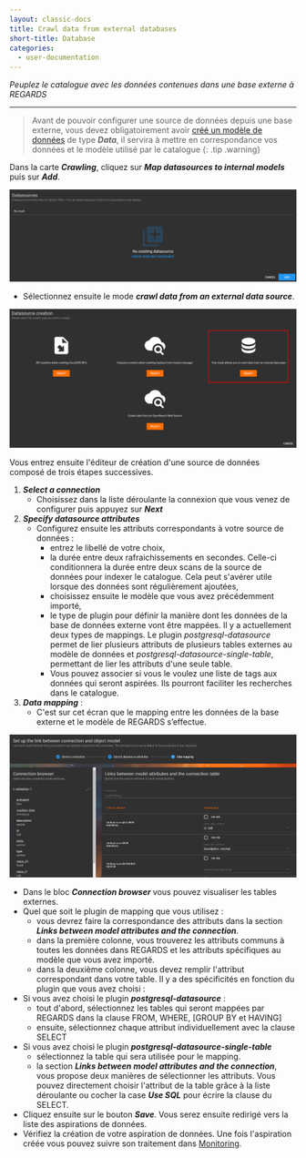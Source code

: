 ```yaml
---
layout: classic-docs
title: Crawl data from external databases
short-title: Database
categories:
  - user-documentation
---
```


<i>Peuplez le catalogue avec les données contenues dans une base externe à REGARDS</i>

*****************
 
> Avant de pouvoir configurer une source de données depuis une base externe, vous devez obligatoirement avoir [créé un modèle de données](/user-documentation/3-data-organization/models/) de type ***Data***, il servira à mettre en correspondance vos données et le modèle utilisé par le catalogue 
{: .tip .warning}


Dans la carte ***Crawling***, cliquez sur ***Map datasources to internal models*** puis sur ***Add***.

<div align="center">
  <img src="/assets/images/user-documentation/5-crawler/crawler-add-datasource.png" alt="add datasource" width="800"> 
</div>

- Sélectionnez ensuite le mode ***crawl data from an external data source***. 

<div align="center">
  <img src="/assets/images/user-documentation/5-crawler/crawler-add-datasource-database.png" alt="database" width="800"> 
</div>

Vous entrez ensuite l'éditeur de création d'une source de données composé de trois étapes successives.

1. ***Select a connection***
   - Choisissez dans la liste déroulante la connexion que vous venez de configurer puis appuyez 
sur ***Next***
2. ***Specify datasource attributes***
   - Configurez ensuite les attributs correspondants à votre source de données :
     - entrez le libellé de votre choix,
     - la durée entre deux rafraichissements en secondes. Celle-ci conditionnera la durée entre deux scans de la source de données pour indexer le catalogue. Cela peut s'avérer utile lorsque des données sont régulièrement ajoutées,
     - choisissez ensuite le modèle que vous avez précédemment importé,
     - le type de plugin pour définir la manière dont les données de la base de données externe vont être mappées. Il y a actuellement deux types de mappings. Le plugin *postgresql-datasource* permet de lier plusieurs attributs de plusieurs tables externes au modèle de données et *postgresql-datasource-single-table*, permettant de lier les attributs d'une seule table.
     - Vous pouvez associer si vous le voulez une liste de tags aux données qui seront aspirées. Ils pourront faciliter les recherches dans le catalogue.
3. ***Data mapping*** : 
   - C'est sur cet écran que le mapping entre les données de la base externe et le modèle de REGARDS s’effectue. 
<div align="center">
  <img src="/assets/images/user-documentation/5-crawler/crawler-add-datasource-database-step-3.png" alt="database" width="800"> 
</div>   

   - Dans le bloc ***Connection browser*** vous pouvez visualiser les tables externes.
   - Quel que soit le plugin de mapping que vous utilisez :
     - vous devrez faire la correspondance des attributs dans la section ***Links between model attributes and the connection***. 
     - dans la première colonne, vous trouverez les attributs communs à toutes les données dans REGARDS et les attributs spécifiques au modèle que vous avez importé. 
     - dans la deuxième colonne, vous devez remplir l'attribut correspondant dans votre table. Il y a des spécificités en fonction du plugin que vous avez choisi :
   - Si vous avez choisi le plugin ***postgresql-datasource*** :
     - tout d'abord, sélectionnez les tables qui seront mappées par REGARDS dans la clause FROM, WHERE, \[GROUP BY et HAVING]
     - ensuite, sélectionnez chaque attribut individuellement avec la clause SELECT 
   - Si vous avez choisi le plugin ***postgresql-datasource-single-table*** 
     - sélectionnez la table qui sera utilisée pour le mapping.
     - la section ***Links between model attributes and the connection***, vous propose deux manières de sélectionner les attributs. Vous pouvez directement choisir l'attribut de la table grâce à la liste déroulante ou cocher la case ***Use SQL*** pour écrire la clause du SELECT.
   - Cliquez ensuite sur le bouton ***Save***. Vous serez ensuite redirigé vers la liste des aspirations de données.
   - Vérifiez la création de votre aspiration de données. Une fois l'aspiration créée vous pouvez suivre son traitement dans [Monitoring](/user-documentation/5-crawler/monitor-crawling).
    

